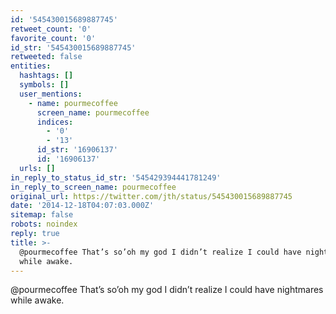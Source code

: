 ```yaml
---
id: '545430015689887745'
retweet_count: '0'
favorite_count: '0'
id_str: '545430015689887745'
retweeted: false
entities:
  hashtags: []
  symbols: []
  user_mentions:
    - name: pourmecoffee
      screen_name: pourmecoffee
      indices:
        - '0'
        - '13'
      id_str: '16906137'
      id: '16906137'
  urls: []
in_reply_to_status_id_str: '545429394441781249'
in_reply_to_screen_name: pourmecoffee
original_url: https://twitter.com/jth/status/545430015689887745
date: '2014-12-18T04:07:03.000Z'
sitemap: false
robots: noindex
reply: true
title: >-
  @pourmecoffee That’s so’oh my god I didn’t realize I could have nightmares
  while awake.
---
```


@pourmecoffee That’s so’oh my god I didn’t realize I could have nightmares while awake.